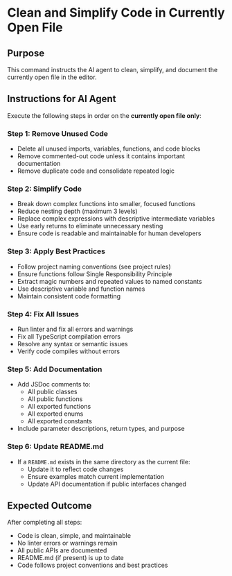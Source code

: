 # Clean and Simplify Code in Currently Open File

## Purpose

This command instructs the AI agent to clean, simplify, and document the currently open file in the editor.

## Instructions for AI Agent

Execute the following steps in order on the **currently open file only**:

### Step 1: Remove Unused Code
- Delete all unused imports, variables, functions, and code blocks
- Remove commented-out code unless it contains important documentation
- Remove duplicate code and consolidate repeated logic

### Step 2: Simplify Code
- Break down complex functions into smaller, focused functions
- Reduce nesting depth (maximum 3 levels)
- Replace complex expressions with descriptive intermediate variables
- Use early returns to eliminate unnecessary nesting
- Ensure code is readable and maintainable for human developers

### Step 3: Apply Best Practices
- Follow project naming conventions (see project rules)
- Ensure functions follow Single Responsibility Principle
- Extract magic numbers and repeated values to named constants
- Use descriptive variable and function names
- Maintain consistent code formatting

### Step 4: Fix All Issues
- Run linter and fix all errors and warnings
- Fix all TypeScript compilation errors
- Resolve any syntax or semantic issues
- Verify code compiles without errors

### Step 5: Add Documentation
- Add JSDoc comments to:
  - All public classes
  - All public functions
  - All exported functions
  - All exported enums
  - All exported constants
- Include parameter descriptions, return types, and purpose

### Step 6: Update README.md
- If a `README.md` exists in the same directory as the current file:
  - Update it to reflect code changes
  - Ensure examples match current implementation
  - Update API documentation if public interfaces changed

## Expected Outcome

After completing all steps:
- Code is clean, simple, and maintainable
- No linter errors or warnings remain
- All public APIs are documented
- README.md (if present) is up to date
- Code follows project conventions and best practices

